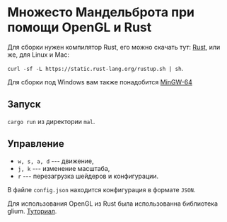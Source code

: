 # Множесто Мандельброта при помощи OpenGL и Rust

Для сборки нужен компилятор Rust, его можно скачать тут:
[Rust](https://www.rust-lang.org/), или же, для Linux и Mac:

`curl -sf -L https://static.rust-lang.org/rustup.sh | sh`.

Для сборки под Windows вам также понадобится [MinGW-64](http://sourceforge.net/projects/mingw-w64/)

## Запуск

`cargo run` из директории `mal`.

## Управление

* `w, s, a, d` --- движение,
* `j, k` --- изменение масштаба,
* `r` --- перезагрузка шейдеров и конфигурации.

В файле `config.json` находится конфигурация в формате `JSON`.


Для использования OpenGL из Rust была использованна библиотека glium.
[Туториал](http://tomaka.github.io/glium/book/).
